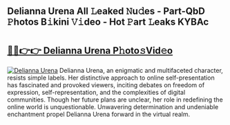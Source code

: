 ## Delianna Urena All 𝙻eaked 𝙽u𝚍es - Part-QbD 𝙿hotos B𝚒kini 𝚅𝚒deo - Hot 𝙿art 𝙻eaks KYBAc

# <h2><a href="http://ld5qeh.urlbe.top/?page=Delianna+Urena">🔗🔗👉👉 Delianna Urena P𝚑oto𝚜Vid𝚎o</a></h2>

[![Delianna Urena](https://i.imgur.com/eBuTRDB.gif)](http://ld5qeh.urlbe.top/?page=Delianna+Urena)
Delianna Urena, an enigmatic and multifaceted character, resists simple labels. Her distinctive approach to online self-presentation has fascinated and provoked viewers, inciting debates on freedom of expression, self-representation, and the complexities of digital communities. Though her future plans are unclear, her role in redefining the online world is unquestionable. Unwavering determination and undeniable enchantment propel Delianna Urena forward in the virtual realm.
